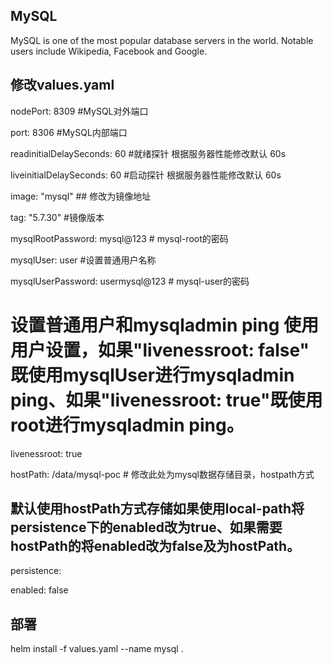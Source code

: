 ## MySQL
MySQL is one of the most popular database servers in the world. Notable users include Wikipedia, Facebook and Google.

## 修改values.yaml 
nodePort: 8309 #MySQL对外端口

port: 8306    #MySQL内部端口

readinitialDelaySeconds: 60 #就绪探针 根据服务器性能修改默认 60s

liveinitialDelaySeconds: 60 #启动探针 根据服务器性能修改默认 60s

image: "mysql"       ## 修改为镜像地址

tag: "5.7.30"                                   #镜像版本


mysqlRootPassword: mysql@123   # mysql-root的密码

mysqlUser: user                 #设置普通用户名称

mysqlUserPassword: usermysql@123   # mysql-user的密码

# 设置普通用户和mysqladmin ping 使用用户设置，如果"livenessroot: false" 既使用mysqlUser进行mysqladmin ping、如果"livenessroot: true"既使用root进行mysqladmin ping。

livenessroot: true

hostPath: /data/mysql-poc                             # 修改此处为mysql数据存储目录，hostpath方式

## 默认使用hostPath方式存储如果使用local-path将persistence下的enabled改为true、如果需要hostPath的将enabled改为false及为hostPath。
persistence:

  enabled: false
## 部署
helm install -f values.yaml --name mysql .
